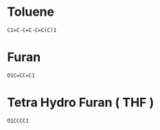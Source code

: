 # Toluene
```smiles
C1=C-C=C-C=C(C)1
```

# Furan
```smiles
O1C=CC=C1 
```

# Tetra Hydro Furan ( THF )
```smiles
O1CCCC1
```